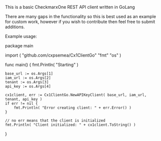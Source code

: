 This is a basic CheckmarxOne REST API client written in GoLang

There are many gaps in the functionality so this is best used as an example for custom work, however if you wish to contribute then feel free to submit additions.

Example usage:


package main

import (
	"github.com/cxpsemea/Cx1ClientGo"
	"fmt"
	"os"
)

func main() {
	fmt.Println( "Starting" )

	base_url := os.Args[1]
	iam_url := os.Args[2]
	tenant := os.Args[3]
	api_key := os.Args[4]

	cx1client, err := Cx1ClientGo.NewAPIKeyClient( base_url, iam_url, tenant, api_key )
	if err != nil {
		fmt.Println( "Error creating client: " + err.Error() )
	}

	// no err means that the client is initialized
	fmt.Println( "Client initialized: " + cx1client.ToString() )
}